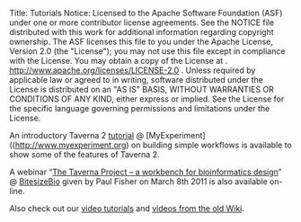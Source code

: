 Title:     Tutorials
Notice:    Licensed to the Apache Software Foundation (ASF) under one
           or more contributor license agreements.  See the NOTICE file
           distributed with this work for additional information
           regarding copyright ownership.  The ASF licenses this file
           to you under the Apache License, Version 2.0 (the
           "License"); you may not use this file except in compliance
           with the License.  You may obtain a copy of the License at
           .
             http://www.apache.org/licenses/LICENSE-2.0
           .
           Unless required by applicable law or agreed to in writing,
           software distributed under the License is distributed on an
           "AS IS" BASIS, WITHOUT WARRANTIES OR CONDITIONS OF ANY
           KIND, either express or implied.  See the License for the
           specific language governing permissions and limitations
           under the License.

An introductory Taverna 2 
   [tutorial](http://www.myexperiment.org/files/997/versions/1/download/SimplifiedTutorial.ppt)
   @ [MyExperiment]((http://www.myexperiment.org)
   on building simple workflows is available to show some of the features of Taverna 2.

A webinar 
   “[The Taverna Project – a workbench for bioinformatics design](http://bitesizebio.com/webinars/the-taverna-project/)”  
   @ [BitesizeBio](http://bitesizebio.com/) given by Paul Fisher on March 8th 2011 is also 
   available on-line.

Also check out our [video tutorials](/documentation/videos) and 
   [videos from the old Wiki](http://www.mygrid.org.uk/dev/wiki/display/taverna/Videos).
